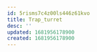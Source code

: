 ```yaml
---
id: 5risms7c4z00ls446z61kvo
title: Trap_turret
desc: ''
updated: 1681956178900
created: 1681956178900
---
```

